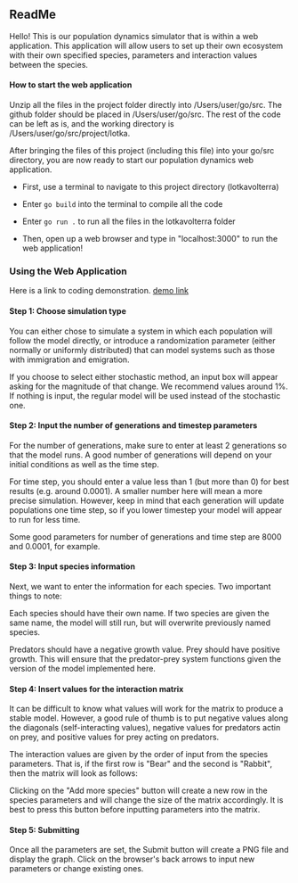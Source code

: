 ## ReadMe

Hello! This is our population dynamics simulator that is within a web application. This application will allow users to set up their own ecosystem with their own specified species, parameters and interaction values between the species.

#### How to start the web application

Unzip all the files in the project folder directly into /Users/user/go/src. The github folder should be placed in /Users/user/go/src. The rest of the code can be left as is, and the working directory is /Users/user/go/src/project/lotka.

After bringing the files of this project (including this file) into your go/src directory, you are now ready to start our population dynamics web application.

* First, use a terminal to navigate to this project directory (lotkavolterra)

* Enter `go build` into the terminal to compile all the code

* Enter `go run .` to run all the files in the lotkavolterra folder

* Then, open up a web browser and type in "localhost:3000" to run the web application!

### Using the Web Application

Here is a link to coding demonstration. [demo link](https://youtu.be/aM8zO8EbFk0)

#### Step 1: Choose simulation type
You can either chose to simulate a system in which each population will follow the model directly, or introduce a randomization parameter (either normally or uniformly distributed) that can model systems such as those with immigration and emigration.

If you choose to select either stochastic method, an input box will appear asking for the magnitude of that change. We recommend values around 1%. If nothing is input, the regular model will be used instead of the stochastic one.

#### Step 2: Input the number of generations and timestep parameters
For the number of generations, make sure to enter at least 2 generations so that the model runs. A good number of generations will depend on your initial conditions as well as the time step.

For time step, you should enter a value less than 1 (but more than 0) for best results (e.g. around 0.0001). A smaller number here will mean a more precise simulation. However, keep in mind that each generation will update populations one time step, so if you lower timestep your model will appear to run for less time.

Some good parameters for number of generations and time step are 8000 and 0.0001, for example.

#### Step 3: Input species information
Next, we want to enter the information for each species. Two important things to note:

Each species should have their own name. If two species are given the same name, the model will still run, but will overwrite previously named species.

Predators should have a negative growth value. Prey should have positive growth. This will ensure that the predator-prey system functions given the version of the model implemented here.


#### Step 4: Insert values for the interaction matrix
It can be difficult to know what values will work for the matrix to produce a stable model. However, a good rule of thumb is to put negative values along the diagonals (self-interacting values), negative values for predators actin on prey, and positive values for prey acting on predators.

The interaction values are given by the order of input from the species parameters. That is, if the first row is "Bear" and the second is "Rabbit", then the matrix will look as follows:

Clicking on the "Add more species" button will create a new row in the species parameters and will change the size of the matrix accordingly. It is best to press this button before inputting parameters into the matrix.

#### Step 5: Submitting
Once all the parameters are set, the Submit button will create a PNG file and display the graph. Click on the browser's back arrows to input new parameters or change existing ones.
